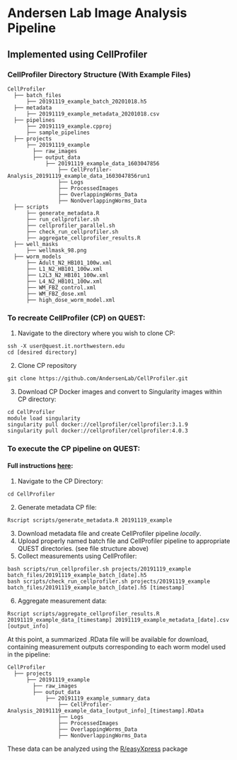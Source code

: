 # Andersen Lab Image Analysis Pipeline
## Implemented using CellProfiler

### CellProfiler Directory Structure (With Example Files)

```
CellProfiler
  ├── batch_files
      ├── 20191119_example_batch_20201018.h5
  ├── metadata
      ├── 20191119_example_metadata_20201018.csv
  ├── pipelines
      ├── 20191119_example.cpproj
      ├── sample_pipelines
  ├── projects
      ├── 20191119_example
        ├── raw_images
        ├── output_data
            ├── 20191119_example_data_1603047856
                ├── CellProfiler-Analysis_20191119_example_data_1603047856run1
                ├── Logs
                ├── ProcessedImages
                ├── OverlappingWorms_Data
                ├── NonOverlappingWorms_Data
  ├── scripts
      ├── generate_metadata.R
      ├── run_cellprofiler.sh
      ├── cellprofiler_parallel.sh
      ├── check_run_cellprofiler.sh
      ├── aggregate_cellprofiler_results.R
  ├── well_masks
      ├── wellmask_98.png
  ├── worm_models
      ├── Adult_N2_HB101_100w.xml
      ├── L1_N2_HB101_100w.xml
      ├── L2L3_N2_HB101_100w.xml
      ├── L4_N2_HB101_100w.xml
      ├── WM_FBZ_control.xml
      ├── WM_FBZ_dose.xml
      ├── high_dose_worm_model.xml
```

### To recreate CellProfiler (CP) on QUEST:
1) Navigate to the directory where you wish to clone CP:
```
ssh -X user@quest.it.northwestern.edu
cd [desired directory]
```
2) Clone CP repository
```
git clone https://github.com/AndersenLab/CellProfiler.git
```
3) Download CP Docker images and convert to Singularity images within CP directory:
```
cd CellProfiler
module load singularity
singularity pull docker://cellprofiler/cellprofiler:3.1.9
singularity pull docker://cellprofiler/cellprofiler:4.0.3
```

### To execute the CP pipeline on QUEST:
#### Full instructions [here](https://docs.google.com/document/d/1IfnxFeNoG0JehJquMV_DorH5KpUsRJAg2OYdpBFppcM/edit):
1) Navigate to the CP Directory:
```
cd CellProfiler
```
2) Generate metadata CP file:
```
Rscript scripts/generate_metadata.R 20191119_example
```
3) Download metadata file and create CellProfiler pipeline *locally*. 
4) Upload properly named batch file and CellProfiler pipeline to appropriate QUEST directories. (see file structure above)
5) Collect measurements using CellProfiler:
```
bash scripts/run_cellprofiler.sh projects/20191119_example batch_files/20191119_example_batch_[date].h5
bash scripts/check_run_cellprofiler.sh projects/20191119_example batch_files/20191119_example_batch_[date].h5 [timestamp]
```
6) Aggregate measurement data:
```
Rscript scripts/aggregate_cellprofiler_results.R 20191119_example_data_[timestamp] 20191119_example_metadata_[date].csv [output_info]
```
At this point, a summarized .RData file will be available for download, containing measurement outputs corresponding to each worm model used in the pipeline:
```
CellProfiler
  ├── projects
      ├── 20191119_example
        ├── raw_images
        ├── output_data
            ├── 20191119_example_summary_data
                ├── CellProfiler-Analysis_20191119_example_data_[output_info]_[timestamp].RData
                ├── Logs
                ├── ProcessedImages
                ├── OverlappingWorms_Data
                ├── NonOverlappingWorms_Data
```
These data can be analyzed using the [R/easyXpress](https://github.com/AndersenLab/easyXpress) package 

